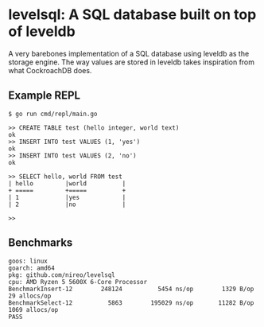 # levelsql: A SQL database built on top of leveldb

A very barebones implementation of a SQL database using leveldb as the storage engine. The way values are stored in leveldb takes inspiration from what CockroachDB does.

## Example REPL

```
$ go run cmd/repl/main.go

>> CREATE TABLE test (hello integer, world text)   
ok
>> INSERT INTO test VALUES (1, 'yes')
ok
>> INSERT INTO test VALUES (2, 'no')
ok

>> SELECT hello, world FROM test
| hello         |world          |
+ =====         +=====          +
| 1             |yes            |
| 2             |no             |

>> 
```

## Benchmarks

```
goos: linux
goarch: amd64
pkg: github.com/nireo/levelsql
cpu: AMD Ryzen 5 5600X 6-Core Processor             
BenchmarkInsert-12    	  248124	      5454 ns/op	    1329 B/op	      29 allocs/op
BenchmarkSelect-12    	    5863	    195029 ns/op	   11282 B/op	    1069 allocs/op
PASS
```